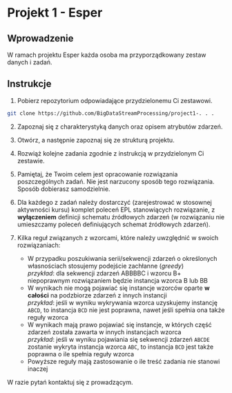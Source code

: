 # Projekt 1 - Esper

## Wprowadzenie

W ramach projektu Esper każda osoba ma przyporządkowany zestaw danych i zadań. 

## Instrukcje 

1. Pobierz repozytorium odpowiadające przydzielonemu Ci zestawowi. 

```sh
git clone https://github.com/BigDataStreamProcessing/project1-. . .
```

2. Zapoznaj się z charakterystyką danych oraz opisem atrybutów zdarzeń.

3. Otwórz, a następnie zapoznaj się ze strukturą projektu.

4. Rozwiąż kolejne zadania zgodnie z instrukcją w przydzielonym Ci zestawie.

6. Pamiętaj, że Twoim celem jest opracowanie rozwiązania poszczególnych zadań. Nie jest narzucony sposób tego rozwiązania. Sposób dobierasz samodzielnie. 

7. Dla każdego z zadań należy dostarczyć (zarejestrować w stosownej aktywności kursu) komplet poleceń EPL stanowiących rozwiązanie, z **wyłączeniem** definicji schematu źródłowych zdarzeń (w rozwiązaniu nie umieszczamy poleceń definiujących schemat źródłowych zdarzeń).

8. Kilka reguł związanych z wzorcami, które należy uwzględnić w swoich rozwiązaniach:
    - W przypadku poszukiwania serii/sekwencji zdarzeń o określonych własnościach stosujemy podejście zachłanne (*greedy*)<br>
    *przykład*: dla sekwencji zdarzeń ABBBBC i wzorcu B+ niepoprawnym rozwiązaniem będzie instancja wzorca B lub BB
    - W wynikach nie mogą pojawiać się instancje wzorców oparte **w całości** na podzbiorze zdarzeń z innych instancji<br>
    *przykład*: jeśli w wyniku wykrywania wzorca uzyskujemy instancję `ABCD`, to instancja `BCD` nie jest poprawna, nawet jeśli spełnia ona także reguły wzorca  
    - W wynikach mają prawo pojawiać się instancje, w których część zdarzeń została zawarta w innych instancjach wzorca<br>
    *przykład*: jeśli w wyniku pojawiania się sekwencji zdarzeń `ABCDE` zostanie wykryta instancja wzorca `ABC`, to instancja `BCD` jest także poprawna o ile spełnia reguły wzorca 
    - Powyższe reguły mają zastosowanie o ile treść zadania nie stanowi inaczej 

W razie pytań kontaktuj się z prowadzącym.